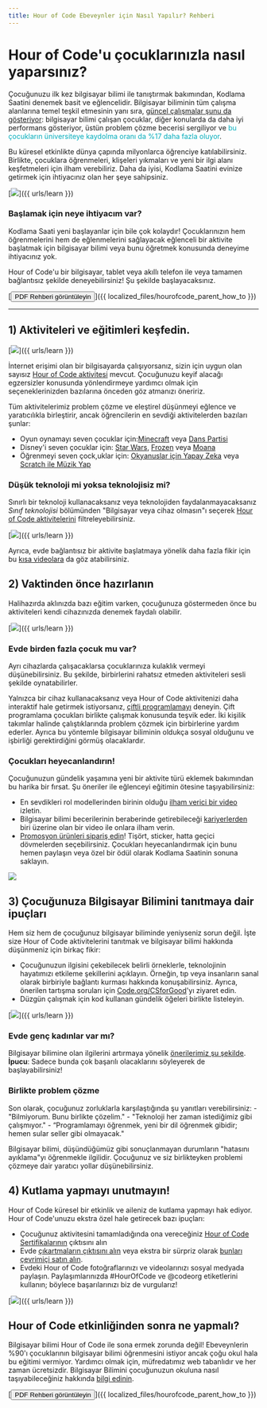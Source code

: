 ```yaml
---
title: Hour of Code Ebeveynler için Nasıl Yapılır? Rehberi
---
```


# Hour of Code'u çocuklarınızla nasıl yaparsınız?

Çocuğunuzu ilk kez bilgisayar bilimi ile tanıştırmak bakımından, Kodlama Saatini denemek basit ve eğlencelidir. Bilgisayar biliminin tüm çalışma alanlarına temel teşkil etmesinin yanı sıra, [güncel çalışmalar şunu da gösteriyor](https://medium.com/@codeorg/cs-helps-students-outperform-in-school-college-and-workplace-66dd64a69536): bilgisayar bilimi çalışan çocuklar, diğer konularda da daha iyi performans gösteriyor, üstün problem çözme becerisi sergiliyor ve <font color="00adbc">bu çocukların üniversiteye kaydolma oranı da %17 daha fazla oluyor</font>.

Bu küresel etkinlikte dünya çapında milyonlarca öğrenciye katılabilirsiniz. Birlikte, çocuklara öğrenmeleri, klişeleri yıkmaları ve yeni bir ilgi alanı keşfetmeleri için ilham verebiliriz. Daha da iyisi, Kodlama Saatini evinize getirmek için ihtiyacınız olan her şeye sahipsiniz.

[![](/images/fit-600/Marketing/mother-helping-her-daughter-use-a-laptop-4260325.jpg)]({{ urls/learn }})

<h3>Başlamak için neye ihtiyacım var?</h3>

Kodlama Saati yeni başlayanlar için bile çok kolaydır! Çocuklarınızın hem öğrenmelerini hem de eğlenmelerini sağlayacak eğlenceli bir aktivite başlatmak için bilgisayar bilimi veya bunu öğretmek konusunda deneyime ihtiyacınız yok.

Hour of Code'u bir bilgisayar, tablet veya akıllı telefon ile veya tamamen bağlantısız şekilde deneyebilirsiniz! Şu şekilde başlayacaksınız.

[<button>PDF Rehberi görüntüleyin</button>]({{ localized_files/hourofcode_parent_how_to }})

* * *

## 1) Aktiviteleri ve eğitimleri keşfedin.

[![](/images/fit-600/tutorials.png)]({{ urls/learn }})

İnternet erişimi olan bir bilgisayarda çalışıyorsanız, sizin için uygun olan sayısız [Hour of Code aktivitesi](https://hourofcode.com/us/learn) mevcut. Çocuğunuzu keyif alacağı egzersizler konusunda yönlendirmeye yardımcı olmak için seçeneklerinizden bazılarına önceden göz atmanızı öneririz.

Tüm aktivitelerimiz problem çözme ve eleştirel düşünmeyi eğlence ve yaratıcılıkla birleştirir, ancak öğrencilerin en sevdiği aktivitelerden bazıları şunlar:

- Oyun oynamayı seven çocuklar için:[Minecraft](https://code.org/minecraft) veya [Dans Partisi](https://code.org/dance)
- Disney'i seven çocuklar için: [Star Wars](https://code.org/starwars), [Frozen](https://studio.code.org/s/frozen/lesson/1/puzzle/1) veya [Moana](https://partners.disney.com/hour-of-code?cds&cmp=vanity%7Cnatural%7Cus%7Cmoanahoc%7C)
- Öğrenmeyi seven çock,uklar için: [Okyanuslar için Yapay Zeka](https://code.org/oceans) veya [Scratch ile Müzik Yap](https://scratch.mit.edu/projects/editor/?tutorial=music&utm_source=codeorg)

<h3>Düşük teknoloji mi yoksa teknolojisiz mi?</h3>

Sınırlı bir teknoloji kullanacaksanız veya teknolojiden faydalanmayacaksanız *Sınıf teknolojisi* bölümünden "Bilgisayar veya cihaz olmasın"ı seçerek [Hour of Code aktivitelerini](https://hourofcode.com/us/learn) filtreleyebilirsiniz.

[![](/images/fit-500/Marketing/filtering-activities-hoc.jpg)]({{ urls/learn }})

Ayrıca, evde bağlantısız bir aktivite başlatmaya yönelik daha fazla fikir için bu [kısa videolara](https://www.youtube.com/playlist?list=PLzdnOPI1iJNcpfa4LtbaIl35gqir_5XUu) da göz atabilirsiniz.

## 2) Vaktinden önce hazırlanın

Halihazırda aklınızda bazı eğitim varken, çocuğunuza göstermeden önce bu aktiviteleri kendi cihazınızda denemek faydalı olabilir.

[![](/images/fit-600/Marketing/father-and-children-looking-at-a-laptop-4260749.jpg)]({{ urls/learn }})

<h3>Evde birden fazla çocuk mu var?</h3>

Ayrı cihazlarda çalışacaklarsa çocuklarınıza kulaklık vermeyi düşünebilirsiniz. Bu şekilde, birbirlerini rahatsız etmeden aktiviteleri sesli şekilde oynatabilirler.

Yalnızca bir cihaz kullanacaksanız veya Hour of Code aktivitenizi daha interaktif hale getirmek istiyorsanız, [çiftli programlamayı](https://www.youtube.com/watch?v=vgkahOzFH2Q) deneyin. Çift programlama çocukları birlikte çalışmak konusunda teşvik eder. İki kişilik takımlar halinde çalıştıklarında problem çözmek için birbirlerine yardım ederler. Ayrıca bu yöntemle bilgisayar biliminin oldukça sosyal olduğunu ve işbirliği gerektirdiğini görmüş olacaklardır.

<h3>Çocukları heyecanlandırın! </h3>

Çocuğunuzun gündelik yaşamına yeni bir aktivite türü eklemek bakımından bu harika bir fırsat. Şu öneriler ile eğlenceyi eğitimin ötesine taşıyabilirsiniz:

- En sevdikleri rol modellerinden birinin olduğu [ilham verici bir video](https://www.youtube.com/playlist?list=PLzdnOPI1iJNcadqJAZnbDYShie4gLZQQJ) izletin.
- Bilgisayar bilimi becerilerinin beraberinde getirebileceği [kariyerlerden](https://www.youtube.com/playlist?list=PLzdnOPI1iJNfpD8i4Sx7U0y2MccnrNZuP) biri üzerine olan bir video ile onlara ilham verin.
- [Promosyon ürünleri sipariş edin](https://store.code.org/)! Tişört, sticker, hatta geçici dövmelerden seçebilirsiniz. Çocukları heyecanlandırmak için bunu hemen paylaşın veya özel bir ödül olarak Kodlama Saatinin sonuna saklayın. 

<a href="https://store.code.org/" target="_blank"><img src="/images/fit-500/Marketing/hourofcodestore.jpg"></a>

## 3) Çocuğunuza Bilgisayar Bilimini tanıtmaya dair ipuçları

Hem siz hem de çocuğunuz bilgisayar biliminde yeniyseniz sorun değil. İşte size Hour of Code aktivitelerini tanıtmak ve bilgisayar bilimi hakkında düşünmeniz için birkaç fikir:

- Çocuğunuzun ilgisini çekebilecek belirli örneklerle, teknolojinin hayatımızı etkileme şekillerini açıklayın. Örneğin, tıp veya insanların sanal olarak birbiriyle bağlantı kurması hakkında konuşabilirsiniz. Ayrıca, önerilen tartışma soruları için [Code.org/CSforGood](https://code.org/csforgood)'yı ziyaret edin.
- Düzgün çalışmak için kod kullanan gündelik öğeleri birlikte listeleyin.

[![](/images/fit-600/Marketing/girl-sitting-on-sofa-while-using-tablet-computer-4144035.jpg)]({{ urls/learn }})

<h3>Evde genç kadınlar var mı?</h3>

Bilgisayar bilimine olan ilgilerini artırmaya yönelik <a href="https://code.org/girls"> önerilerimiz şu şekilde</a>. **İpucu**: Sadece bunda çok başarılı olacaklarını söyleyerek de başlayabilirsiniz!

<h3>Birlikte problem çözme</h3>

Son olarak, çocuğunuz zorluklarla karşılaştığında şu yanıtları verebilirsiniz: - "Bilmiyorum. Bunu birlikte çözelim." - "Teknoloji her zaman istediğimiz gibi çalışmıyor." - “Programlamayı öğrenmek, yeni bir dil öğrenmek gibidir; hemen sular seller gibi olmayacak."

Bilgisayar bilimi, düşündüğümüz gibi sonuçlanmayan durumların "hatasını ayıklama"yı öğrenmekle ilgilidir. Çocuğunuz ve siz birlikteyken problemi çözmeye dair yaratıcı yollar düşünebilirsiniz.

## 4) Kutlama yapmayı unutmayın!

Hour of Code küresel bir etkinlik ve aileniz de kutlama yapmayı hak ediyor. Hour of Code'unuzu ekstra özel hale getirecek bazı ipuçları:

- Çocuğunuz aktivitesini tamamladığında ona vereceğiniz [Hour of Code Sertifikalarının](https://staging.code.org/certificates) çıktısını alın 
- Evde [çıkartmaların çıktısını alın](https://staging.hourofcode.com/us/promote/resources#stickers) veya ekstra bir sürpriz olarak [bunları çevrimiçi satın alın](https://store.code.org/). 
- Evdeki Hour of Code fotoğraflarınızı ve videolarınızı sosyal medyada paylaşın. Paylaşımlarınızda #HourOfCode ve @codeorg etiketlerini kullanın; böylece başarılarınızı biz de vurgularız!

[![](/images/fit-600/Marketing/g8TUlHzF.jpeg)]({{ urls/learn }})

<h2>Hour of Code etkinliğinden sonra ne yapmalı?</h2>

Bilgisayar bilimi Hour of Code ile sona ermek zorunda değil! Ebeveynlerin %90'ı çocuklarının bilgisayar bilimi öğrenmesini istiyor ancak çoğu okul hala bu eğitimi vermiyor. Yardımcı olmak için, müfredatımız web tabanlıdır ve her zaman ücretsizdir. Bilgisayar Bilimini çocuğunuzun okuluna nasıl taşıyabileceğiniz hakkında [bilgi edinin](https://code.org/yourschool).

[<button>PDF Rehberi görüntüleyin</button>]({{ localized_files/hourofcode_parent_how_to }})